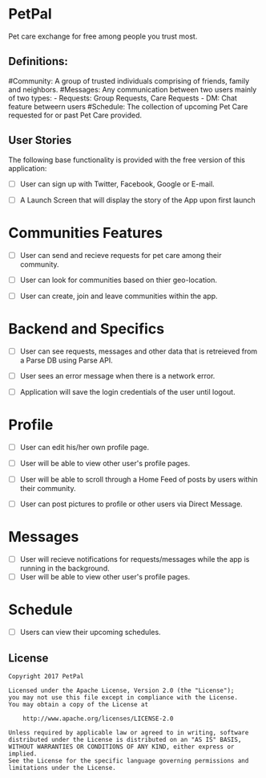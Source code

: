 # PetPal
Pet care exchange for free among people you trust most.


## Definitions:

#Community: A group of trusted individuals comprising of friends, family and neighbors.
#Messages: Any communication between two users mainly of two types:
            - Requests: Group Requests, Care Requests
            - DM: Chat feature betweern users
#Schedule: The collection of upcoming Pet Care requested for or past Pet Care provided.


## User Stories

The following base functionality is provided with the free version of this application:

- [ ] User can sign up with Twitter, Facebook, Google or E-mail.
- [ ] A Launch Screen that will display the story of the App upon first launch


# Communities Features
- [ ] User can send and recieve requests for pet care among their community.
- [ ] User can look for communities based on thier geo-location.
- [ ] User can create, join and leave communities within the app.


# Backend and Specifics
- [ ] User can see requests, messages and other data that is retreieved from a Parse DB using Parse API.
- [ ] User sees an error message when there is a network error.
- [ ] Application will save the login credentials of the user until logout.


# Profile
- [ ] User can edit his/her own profile page.
- [ ] User will be able to view other user's profile pages.
- [ ] User will be able to scroll through a Home Feed of posts by users within their community.
- [ ] User can post pictures to profile or other users via Direct Message.


# Messages
- [ ] User will recieve notifications for requests/messages while the app is running in the background.
- [ ] User will be able to view other user's profile pages.

# Schedule
- [ ] Users can view their upcoming schedules.



## License

    Copyright 2017 PetPal

    Licensed under the Apache License, Version 2.0 (the "License");
    you may not use this file except in compliance with the License.
    You may obtain a copy of the License at

        http://www.apache.org/licenses/LICENSE-2.0

    Unless required by applicable law or agreed to in writing, software
    distributed under the License is distributed on an "AS IS" BASIS,
    WITHOUT WARRANTIES OR CONDITIONS OF ANY KIND, either express or implied.
    See the License for the specific language governing permissions and
    limitations under the License.
